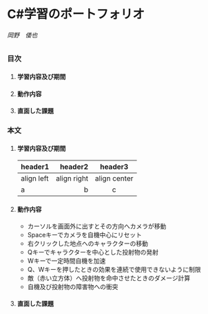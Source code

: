 # C#学習のポートフォリオ
###### 岡野　倭也
  

### 目次

1. #### 学習内容及び期間
1. #### 動作内容
1. #### 直面した課題



### 本文

1. #### 学習内容及び期間

    |header1|header2|header3|
    |:--|--:|:--:|
    |align left|align right|align center|
    |a|b|c|

2. #### 動作内容

    * カーソルを画面外に出すとその方向へカメラが移動
    * Spaceキーでカメラを自機中心にリセット
    * 右クリックした地点へのキャラクターの移動
    * Qキーでキャラクターを中心とした投射物の発射
    * Wキーで一定時間自機を加速
    * Q、Wキーを押したときの効果を連続で使用できないように制限
    * 敵（赤い立方体）へ投射物を命中させたときのダメージ計算
    * 自機及び投射物の障害物への衝突

2. #### 直面した課題

